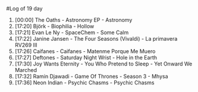 #Log of 19 day

1. [00:00] The Oaths - Astronomy EP - Astronomy
1. [17:20] Björk - Biophilia - Hollow
1. [17:21] Evan Le Ny - SpaceChem - Some Calm
1. [17:22] Janine Jansen - The Four Seasons (Vivaldi) - La primavera RV269 III
1. [17:26] Caifanes - Caifanes - Matenme Porque Me Muero
1. [17:27] Deftones - Saturday Night Wrist - Hole in the Earth
1. [17:30] Joy Wants Eternity - You Who Pretend to Sleep - Yet Onward We Marched
1. [17:32] Ramin Djawadi - Game Of Thrones - Season 3 - Mhysa
1. [17:36] Neon Indian - Psychic Chasms - Psychic Chasms
